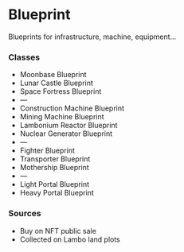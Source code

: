 # Blueprint

Blueprints for infrastructure, machine, equipment...

### Classes

- Moonbase Blueprint
- Lunar Castle Blueprint
- Space Fortress Blueprint
- —
- Construction Machine Blueprint
- Mining Machine Blueprint
- Lambonium Reactor Blueprint
- Nuclear Generator Blueprint
- —
- Fighter Blueprint
- Transporter Blueprint
- Mothership Blueprint
- —
- Light Portal Blueprint
- Heavy Portal Blueprint

### Sources

- Buy on NFT public sale
- Collected on Lambo land plots